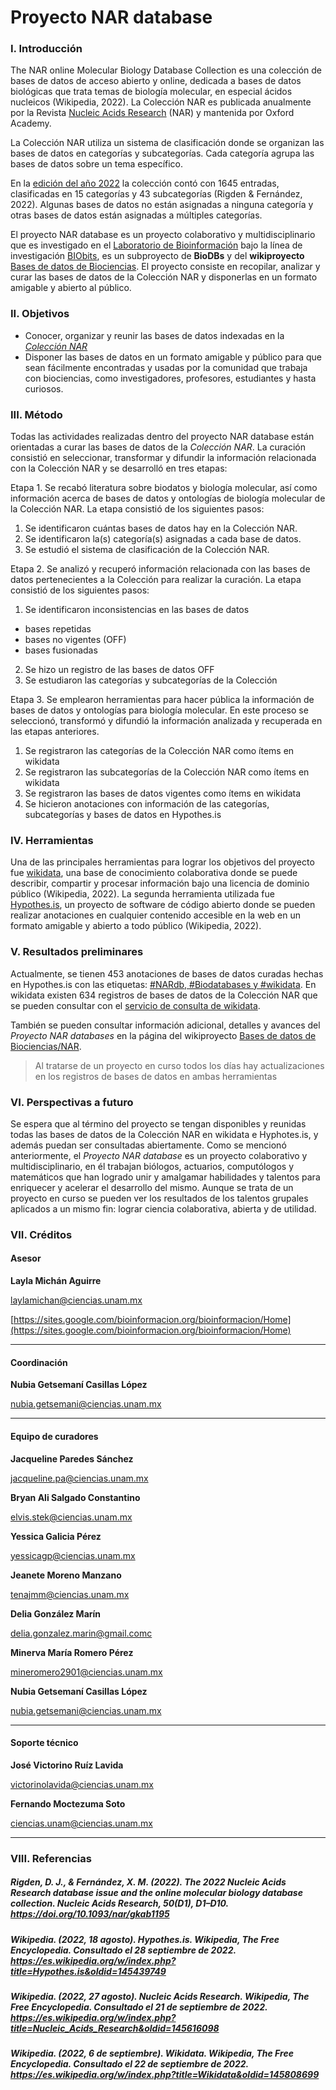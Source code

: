 # **Proyecto NAR database**

### **I. Introducción**

The NAR online Molecular Biology Database Collection es una colección de bases de datos de acceso abierto y online, dedicada a bases de datos biológicas que trata temas de biología molecular, en especial ácidos nucleicos (Wikipedia, 2022). La Colección NAR es publicada anualmente por la Revista [Nucleic Acids Research](https://es.wikipedia.org/wiki/Nucleic_Acids_Research) (NAR) y mantenida por Oxford Academy. 

La Colección NAR utiliza un sistema de clasificación donde se organizan las bases de datos en categorías y subcategorías. Cada categoría agrupa las bases de datos sobre un tema específico.

En la [edición del año 2022](https://academic.oup.com/nar/article/50/D1/D1/6495890) la colección contó con 1645 entradas, clasificadas en 15 categorías y 43 subcategorías (Rigden & Fernández, 2022). Algunas bases de datos no están asignadas a ninguna categoría y otras bases de datos están asignadas a múltiples categorías.

El proyecto NAR database es un proyecto colaborativo y multidisciplinario que es investigado en el [Laboratorio de Bioinformación](https://sites.google.com/bioinformacion.org/bioinformacion/Home) bajo la línea de investigación [BIObits](https://sites.google.com/bioinformacion.org/bioinformacion/tablero-biobits?authuser=0), es un subproyecto de **BioDBs** y del **wikiproyecto** [Bases de datos de Biociencias](https://www.wikidata.org/wiki/Wikidata:Bases_de_Datos_Biociencias/NAR).
El proyecto consiste en recopilar, analizar y curar las bases de datos de la Colección NAR y disponerlas en un formato amigable y abierto al público.

### **II. Objetivos**

+ Conocer, organizar y reunir las bases de datos indexadas en la [*Colección NAR*](https://www.wikidata.org/wiki/Q110211927) 
+ Disponer las bases de datos en un formato amigable y público para que sean fácilmente encontradas y usadas por la comunidad que trabaja con biociencias, como investigadores, profesores, estudiantes y hasta curiosos. 

### **III. Método**
Todas las actividades realizadas dentro del proyecto NAR database están orientadas a curar las bases de datos de la *Colección NAR*. La curación consistió en seleccionar, transformar y difundir la información relacionada con la Colección NAR y se desarrolló en tres etapas:  

Etapa 1. Se recabó literatura sobre biodatos y biología molecular, así como información acerca de bases de datos y ontologías de biología molecular de la Colección NAR. La etapa consistió de los siguientes pasos: 

1. Se identificaron cuántas bases de datos hay en la Colección NAR. 
2. Se identificaron la(s) categoría(s) asignadas a cada base de datos. 
3. Se estudió el sistema de clasificación de la Colección NAR. 

Etapa 2. Se analizó y recuperó información relacionada con las bases de datos pertenecientes a la Colección para realizar la curación. La etapa consistió de los siguientes pasos: 

1. Se identificaron inconsistencias en las bases de datos
- bases repetidas
- bases no vigentes (OFF)
- bases fusionadas
2. Se hizo un registro de las bases de datos OFF
3. Se estudiaron las categorías y subcategorías de la Colección
 
Etapa 3. Se emplearon herramientas para hacer pública la información de bases de datos y ontologías para biología molecular. En este proceso se seleccionó, transformó y difundió la información analizada y recuperada en las etapas anteriores.  

1. Se registraron las categorías de la Colección NAR como ítems en wikidata 
2. Se registraron las subcategorías de la Colección NAR como ítems en wikidata 
3. Se registraron las bases de datos vigentes como ítems en wikidata
4. Se hicieron anotaciones con información de las categorías, subcategorías y bases de datos en Hypothes.is

### **IV. Herramientas**
Una de las principales herramientas para lograr los objetivos del proyecto fue [wikidata](https://www.wikidata.org/wiki/Wikidata:Main_Page), una base de conocimiento colaborativa donde se puede describir, compartir y procesar información bajo una licencia de dominio público (Wikipedia, 2022). La segunda herramienta utilizada fue [Hypothes.is](https://web.hypothes.is), un proyecto de software de código abierto donde se pueden realizar anotaciones en cualquier contenido accesible en la web en un formato amigable y abierto a todo público (Wikipedia, 2022).


### **V. Resultados preliminares**
Actualmente, se tienen 453 anotaciones de bases de datos curadas hechas en Hypothes.is  con las etiquetas: [#NARdb, #Biodatabases y #wikidata](https://hypothes.is/search?q=tag%3ANARdb+Biodatabases+wikidata). En wikidata existen 634 registros de bases de datos de la Colección NAR que se pueden consultar con el [servicio de consulta de wikidata](https://w.wiki/58cD). 

También se pueden consultar información adicional, detalles y avances del *Proyecto NAR databases* en la página del wikiproyecto [Bases de datos de Biociencias/NAR](https://www.wikidata.org/wiki/Wikidata:Bases_de_Datos_Biociencias/NAR).

> Al tratarse de un proyecto en curso todos los días hay actualizaciones en los registros de bases de datos en ambas herramientas

### **VI. Perspectivas a futuro**
Se espera que al término del proyecto se tengan disponibles y reunidas todas las bases de datos de la Colección NAR en wikidata e Hyphotes.is, y además puedan ser consultadas abiertamente. Como se mencionó anteriormente, el *Proyecto NAR database* es un proyecto colaborativo y multidisciplinario, en él trabajan biólogos, actuarios, computólogos y matemáticos que han logrado unir y amalgamar habilidades y talentos para enriquecer y acelerar el desarrollo del mismo. Aunque se trata de un proyecto en curso se pueden ver los resultados de los talentos grupales aplicados a un mismo fin: lograr ciencia colaborativa, abierta y de utilidad.

### **VII. Créditos**

#### **Asesor**

**Layla Michán Aguirre**

laylamichan@ciencias.unam.mx 

[https://sites.google.com/bioinformacion.org/bioinformacion/Home](https://sites.google.com/bioinformacion.org/bioinformacion/Home)
***

#### **Coordinación**
**Nubia Getsemaní Casillas López**

nubia.getsemani@ciencias.unam.mx
***

#### **Equipo de curadores**

**Jacqueline Paredes Sánchez**

jacqueline.pa@ciencias.unam.mx 

**Bryan Ali Salgado Constantino**

elvis.stek@ciencias.unam.mx

**Yessica Galicia Pérez** 

yessicagp@ciencias.unam.mx

**Jeanete Moreno Manzano**

tenajmm@ciencias.unam.mx

**Delia González Marín** 

delia.gonzalez.marin@gmail.comc

**Minerva María Romero Pérez**

mineromero2901@ciencias.unam.mx

**Nubia Getsemaní Casillas López** 

nubia.getsemani@ciencias.unam.mx
***

#### **Soporte técnico**

**José Victorino Ruíz Lavida** 

victorinolavida@ciencias.unam.mx 

**Fernando Moctezuma Soto** 

ciencias.unam@ciencias.unam.mx
***

### **VIII. Referencias**
##### Rigden, D. J., & Fernández, X. M. (2022). The 2022 Nucleic Acids Research database issue and the online molecular biology database collection. Nucleic Acids Research, 50(D1), D1–D10. https://doi.org/10.1093/nar/gkab1195 

##### Wikipedia. (2022, 18 agosto). Hypothes.is. Wikipedia, The Free Encyclopedia. Consultado el 28 septiembre de 2022. https://es.wikipedia.org/w/index.php?title=Hypothes.is&oldid=145439749 

##### Wikipedia. (2022, 27 agosto). Nucleic Acids Research. Wikipedia, The Free Encyclopedia. Consultado el 21 de septiembre de 2022. https://es.wikipedia.org/w/index.php?title=Nucleic_Acids_Research&oldid=145616098 

##### Wikipedia. (2022, 6 de septiembre). Wikidata. Wikipedia, The Free Encyclopedia. Consultado el 22 de septiembre de 2022. https://es.wikipedia.org/w/index.php?title=Wikidata&oldid=145808699 
